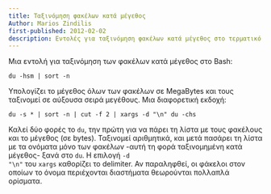```yaml
---
title: Ταξινόμηση φακέλων κατά μέγεθος
Author: Marios Zindilis
first-published: 2012-02-02
description: Εντολές για ταξινόμηση φακέλων κατά μέγεθος στο τερματικό
---
```


Μια εντολή για ταξινόμηση των φακέλων κατά μέγεθος στο Bash:

    du -hsm | sort -n

Υπολογίζει το μέγεθος όλων των φακέλων σε MegaBytes και τους ταξινομεί 
σε αύξουσα σειρά μεγέθους. Μια διαφορετική εκδοχή: 

    du -s * | sort -n | cut -f 2 | xargs -d "\n" du -chs

Καλεί δύο φορές το <code>du</code>, την πρώτη για να πάρει τη λίστα με τους 
φακέλους και το μέγεθος (σε bytes). Ταξινομεί αριθμητικά, και μετά πασάρει τη 
λίστα με τα ονόματα μόνο των φακέλων -αυτή τη φορά ταξινομημένη κατά μέγεθος- 
ξανά στο <code>du</code>. Η επιλογή <code>-d "\n"</code> του <code>xargs</code> 
καθορίζει το delimiter. Αν παραληφθεί, οι φάκελοι στον οποίων το όνομα 
περιέχονται διαστήματα θεωρούνται πολλαπλά ορίσματα.
